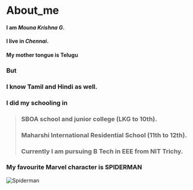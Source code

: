 # About_me

#### I am *Mouna Krishna G*.
#### I live in *Chennai*.
#### My mother tongue is Telugu
### But
### I know Tamil and Hindi as well.
### I did my schooling in
> ### SBOA school and junior college (LKG to 10th).
> ### Maharshi International Residential School (11th to 12th).
> ### Currently I am pursuing B Tech in EEE from NIT Trichy.
### My favourite Marvel character is SPIDERMAN
![Spiderman](https://topbackgroundwallpaper.com/wp-content/uploads/2018/01/wallpaper-hd-spiderman-thumb-1920-419933.jpg)
